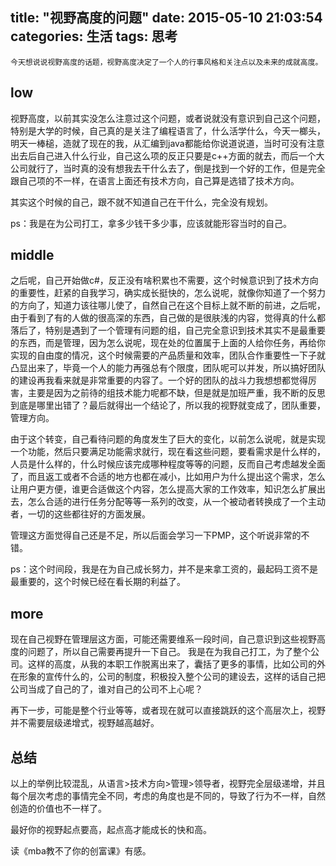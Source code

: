 title: "视野高度的问题"
date: 2015-05-10 21:03:54
categories: 生活
tags: 思考
---
    今天想说说视野高度的话题，视野高度决定了一个人的行事风格和关注点以及未来的成就高度。
<!--more-->
## low
视野高度，以前其实没怎么注意过这个问题，或者说就没有意识到自己这个问题，特别是大学的时候，自己真的是关注了编程语言了，什么活学什么，今天一榔头，明天一棒槌，造就了现在的我，从汇编到java都能给你说道说道，当时可没有注意出去后自己进入什么行业，自己这么项的反正只要是c++方面的就去，而后一个大公司就行了，当时真的没有想我去干什么去了，倒是找到一个好的工作，但是完全跟自己项的不一样，在语言上面还有技术方向，自己算是选错了技术方向。

其实这个时候的自己，跟不就不知道自己在干什么，完全没有规划。

ps：我是在为公司打工，拿多少钱干多少事，应该就能形容当时的自己。
## middle
之后呢，自己开始做c#，反正没有啥积累也不需要，这个时候意识到了技术方向的重要性，赶紧的自我学习，确实成长挺快的，怎么说呢，就像你知道了一个努力的方向了，知道力该往哪儿使了，自然自己在这个目标上就不断的前进，之后呢，由于看到了有的人做的很高深的东西，自己做的是很肤浅的内容，觉得真的什么都落后了，特别是遇到了一个管理有问题的组，自己完全意识到技术其实不是最重要的东西，而是管理，因为怎么说呢，现在处的位置属于上面的人给你任务，再给你实现的自由度的情况，这个时候需要的产品质量和效率，团队合作重要性一下子就凸显出来了，毕竟一个人的能力再强总有个限度，团队呢可以并发，所以搞好团队的建设再我看来就是非常重要的内容了。一个好的团队的战斗力我想想都觉得厉害，主要是因为之前待的组技术能力呢都不缺，但是就是加班严重，我不断的反思到底是哪里出错了？最后就得出一个结论了，所以我的视野就变成了，团队重要，管理方向。

由于这个转变，自己看待问题的角度发生了巨大的变化，以前怎么说呢，就是实现一个功能，然后只要满足功能需求就行，现在看这些问题，要看需求是什么样的，人员是什么样的，什么时候应该完成哪种程度等等的问题，反而自己考虑越发全面了，而且返工或者不合适的地方也都在减小，比如用户为什么提出这个需求，怎么让用户更方便，谁更合适做这个内容，怎么提高大家的工作效率，知识怎么扩展出去，怎么合适的进行任务分配等等一系列的改变，从一个被动者转换成了一个主动者，一切的这些都往好的方面发展。

管理这方面觉得自己还是不足，所以后面会学习一下PMP，这个听说非常的不错。

ps：这个时间段，我是在为自己成长努力，并不是来拿工资的，最起码工资不是最重要的，这个时候已经在看长期的利益了。

## more

现在自己视野在管理层这方面，可能还需要维系一段时间，自己意识到这些视野高度的问题了，所以自己需要再提升一下自己。
我是在为我自己打工，为了整个公司。这样的高度，从我的本职工作脱离出来了，囊括了更多的事情，比如公司的外在形象的宣传什么的，公司的制度，积极投入整个公司的建设去，这样的话自己把公司当成了自己的了，谁对自己的公司不上心呢？

再下一步，可能是整个行业等等，或者现在就可以直接跳跃的这个高层次上，视野并不需要层级递增式，视野越高越好。

## 总结

以上的举例比较混乱，从语言>技术方向>管理>领导者，视野完全层级递增，并且每个层次考虑的事情完全不同，考虑的角度也是不同的，导致了行为不一样，自然创造的价值也不一样了。

最好你的视野起点要高，起点高才能成长的快和高。

读《mba教不了你的创富课》有感。
